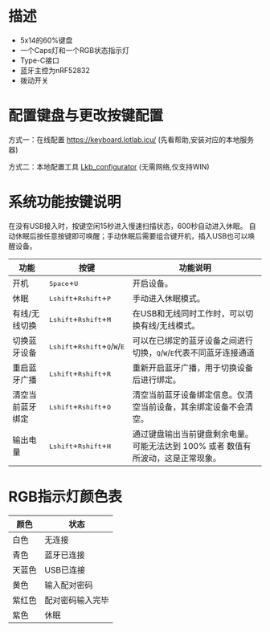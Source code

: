 # 描述
- 5x14的60%键盘
- 一个Caps灯和一个RGB状态指示灯
- Type-C接口
- 蓝牙主控为nRF52832
- 拨动开关


# 配置键盘与更改按键配置
方式一：在线配置
https://keyboard.lotlab.icu/
(先看帮助,安装对应的本地服务器)

方式二：本地配置工具
[Lkb_configurator](https://raw.githubusercontent.com/z8806c/nrf52-keyboard/master/lkb_configurator/lkb_configurator_setup_1.0.2.0.exe)
(无需网络,仅支持WIN)

# 系统功能按键说明
在没有USB接入时，按键空闲15秒进入慢速扫描状态，600秒自动进入休眠。
自动休眠后按任意按键即可唤醒；手动休眠后需要组合键开机，插入USB也可以唤醒设备。

<table>

<thead>
<tr>
<th>功能</th>
<th>按键</th>
<th>功能说明</th>
</tr>
</thead>

<tr>
<td>开机</td>
<td><kbd>Space</kbd>+<kbd>U</kbd></td>
<td>开启设备。</td>
</tr>

<tr>
<td>休眠</td>
<td><kbd>Lshift</kbd>+<kbd>Rshift</kbd>+<kbd>P</kbd></td>
<td>手动进入休眠模式。</td>
</tr>



<tr>
<td>有线/无线切换</td>
<td><kbd>Lshift</kbd>+<kbd>Rshift</kbd>+<kbd>M</kbd></td>
<td>在USB和无线同时工作时，可以切换有线/无线模式。</td>
</tr>

<tr>
<td>切换蓝牙设备</td>
<td><kbd>Lshift</kbd>+<kbd>Rshift</kbd>+<kbd>Q</kbd>/<kbd>W</kbd>/<kbd>E</kbd></td>
<td>可以在已绑定的蓝牙设备之间进行切换，<kbd>Q</kbd>/<kbd>W</kbd>/<kbd>E</kbd>代表不同蓝牙连接通道</td>
</tr>


<tr>
<td>重启蓝牙广播</td>
<td><kbd>Lshift</kbd>+<kbd>Rshift</kbd>+<kbd>R</kbd></td>
<td>重新开启蓝牙广播，用于切换设备后进行绑定。</td>
</tr>


<tr>
<td>清空当前蓝牙绑定</td>
<td><kbd>Lshift</kbd>+<kbd>Rshift</kbd>+<kbd>O</kbd></td>
<td>清空当前蓝牙设备绑定信息。仅清空当前设备，其余绑定设备不会清空。</td>
</tr>

<tr>
<td>输出电量</td>
<td><kbd>Lshift</kbd>+<kbd>Rshift</kbd>+<kbd>H</kbd></td>
<td>通过键盘输出当前键盘剩余电量。可能无法达到 100% 或者 数值有所波动，这是正常现象。</td>
</tr>


</table>


# RGB指示灯颜色表

<table>

<thead>
<tr>
<th>颜色</th>
<th>状态</th>
</tr>
</thead>


<tr>
<td>白色</td>
<td>无连接</td>
</tr>

<tr>
<td>青色</td>
<td>蓝牙已连接</td>
</tr>

<tr>
<td>天蓝色</td>
<td>USB已连接</td>
</tr>

<tr>
<td>黄色</td>
<td>输入配对密码</td>
</tr>

<tr>
<td>紫红色</td>
<td>配对密码输入完毕</td>
</tr>

<tr>
<td>紫色</td>
<td>休眠</td>
</tr>


</table>
